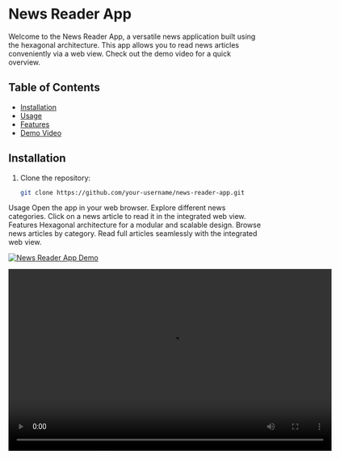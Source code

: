 # News Reader App

Welcome to the News Reader App, a versatile news application built using the hexagonal architecture. This app allows you to read news articles conveniently via a web view. Check out the demo video for a quick overview.

## Table of Contents

- [Installation](#installation)
- [Usage](#usage)
- [Features](#features)
- [Demo Video](#demo-video)

## Installation

1. Clone the repository:

   ```bash
   git clone https://github.com/your-username/news-reader-app.git

Usage
Open the app in your web browser.
Explore different news categories.
Click on a news article to read it in the integrated web view.
Features
Hexagonal architecture for a modular and scalable design.
Browse news articles by category.
Read full articles seamlessly with the integrated web view.




[![News Reader App Demo](https://example.com/path-to-demo-thumbnail.png)]([https://www.youtube.com/watch?v=your-demo-video-id](https://drive.google.com/file/d/1A7yPzsXj8lL-hKVtvGypvV6jjUB574EV/view?usp=sharing)https://drive.google.com/file/d/1A7yPzsXj8lL-hKVtvGypvV6jjUB574EV/view?usp=sharing)

<video width="640" height="360" controls>
  <source src="[https://www.example.com/path-to-your-video.mp4](https://drive.google.com/file/d/1A7yPzsXj8lL-hKVtvGypvV6jjUB574EV/view?usp=sharing)https://drive.google.com/file/d/1A7yPzsXj8lL-hKVtvGypvV6jjUB574EV/view?usp=sharing)https://drive.google.com/file/d/1A7yPzsXj8lL-hKVtvGypvV6jjUB574EV/view?usp=sharing)https://drive.google.com/file/d/1A7yPzsXj8lL-hKVtvGypvV6jjUB574EV/view?usp=sharing" type="video/mp4">
  Your browser does not support the video tag.
</video>

